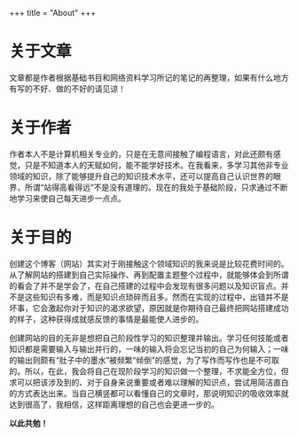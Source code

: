 +++
title = "About"
+++

# 关于文章

文章都是作者根据基础书目和网络资料学习所记的笔记的再整理，如果有什么地方有写的不好、做的不好的请见谅！

# 关于作者

作者本人不是计算机相关专业的，只是在无意间接触了编程语言，对此还颇有感觉，只是不知道本人的天赋如何，能不能学好技术。在我看来，多学习其他非专业领域的知识，除了能够提升自己的知识技术水平，还可以提高自己认识世界的眼界，所谓“站得高看得远”不是没有道理的。现在的我处于基础阶段，只求通过不断地学习来使自己每天进步一点点。

# 关于目的

创建这个博客（网站）其实对于刚接触这个领域知识的我来说是比较花费时间的。从了解网站的搭建到自己实际操作、再到配置主题整个过程中，就能够体会到所谓的看会了并不是学会了，在自己搭建的过程中会发现有很多问题以及知识盲点。并不是这些知识有多难，而是知识点琐碎而且多。然而在实现的过程中，出错并不是坏事，它会激起你对于知识的渴求欲望，原因就是你期待自己最终把网站搭建成功的样子，这种获得成就感反馈的事情是最能使人进步的。

创建网站的目的无非是想把自己阶段性学习的知识整理并输出。学习任何技能或者知识都是需要输入与输出并行的，一味的输入将会忘记当初的自己为何输入；一味的输出则颇有“肚子中的墨水”被频繁“倾倒”的感觉，为了写作而写作也是不可取的。所以，在此，我会将自己在现阶段学习的知识做一个整理，不求能全方位，但求可以把该涉及到的、对于自身来说重要或者难以理解的知识点，尝试用简洁直白的方式表达出来。当自己横竖都可以看懂自己的文章时，那说明知识的吸收效率就达到很高了，我相信，这样距离理想的自己也会更进一步的。



**以此共勉！**
